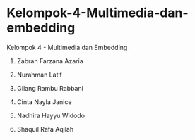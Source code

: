 # Kelompok-4-Multimedia-dan-embedding

Kelompok 4 - Multimedia dan Embedding

1. Zabran Farzana Azaria


2. Nurahman Latif


3. Gilang Rambu Rabbani


4. Cinta Nayla Janice


5. Nadhira Hayyu Widodo


6. Shaquil Rafa Aqilah
